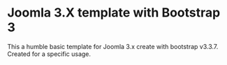 # Joomla 3.X template with Bootstrap 3

This a humble basic template for Joomla 3.x create with bootstrap  v3.3.7.
Created for a specific usage.